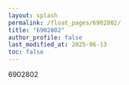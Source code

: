 ```yaml
---
layout: splash
permalink: /float_pages/6902802/
title: "6902802"
author_profile: false
last_modified_at: 2025-06-13
toc: false
---
```

 
6902802
